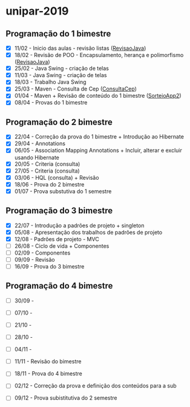 # unipar-2019

## Programação do 1 bimestre
- [x] 11/02 - Inicio das aulas - revisão listas ([RevisaoJava](https://github.com/mussinato/unipar-2019/tree/master/RevisaoJava))<br/>
- [x] 18/02 - Revisão de POO - Encapsulamento, herança e polimorfismo ([RevisaoJava](https://github.com/mussinato/unipar-2019/tree/master/RevisaoJava))<br/>
- [x] 25/02 - Java Swing - criação de telas<br/>
- [x] 11/03 - Java Swing - criação de telas<br/>
- [x] 18/03 - Trabalho Java Swing<br/>
- [x] 25/03 - Maven - Consulta de Cep ([ConsultaCep](https://github.com/mussinato/unipar-2019/tree/master/ConsultaCep))<br/>
- [x] 01/04 - Maven + Revisão de conteúdo do 1 bimestre ([SorteioApp2](https://github.com/mussinato/unipar-2019/tree/master/SorteioApp2))<br/>
- [x] 08/04 - Provas do 1 bimestre<br/>

## Programação do 2 bimestre
- [x] 22/04 - Correção da prova do 1 bimestre + Introdução ao Hibernate<br/>
- [x] 29/04 - Annotations<br/>
- [x] 06/05 - Association Mapping Annotations + Incluir, alterar e excluir usando Hibernate<br/>
- [x] 20/05 - Criteria (consulta)<br/>
- [x] 27/05 - Criteria (consulta)<br/>
- [x] 03/06 - HQL (consulta) + Revisão<br/>
- [x] 18/06 - Prova do 2 bimestre<br/>
- [x] 01/07 - Prova substutiva do 1 semestre<br/>

## Programação do 3 bimestre
- [x] 22/07 - Introdução a padrões de projeto + singleton<br/>
- [x] 05/08 - Apresentação dos trabalhos de padrões de projeto<br/>
- [x] 12/08 - Padrões de projeto - MVC<br/>
- [ ] 26/08 - Ciclo de vida + Componentes<br/>
- [ ] 02/09 - Componentes<br/>
- [ ] 09/09 - Revisão<br/>
- [ ] 16/09 - Prova do 3 bimestre<br/>

## Programação do 4 bimestre
- [ ] 30/09 - <br/>
- [ ] 07/10 - <br/>
- [ ] 21/10 - <br/>
- [ ] 28/10 - <br/>
- [ ] 04/11 - <br/>
- [ ] 11/11 - Revisão do bimestre<br/>
- [ ] 18/11 - Prova do 4 bimestre<br/>
- [ ] 02/12 - Correção da prova e definição dos conteúdos para a sub<br/>
- [ ] 09/12 - Prova subistitutiva do 2 semestre<br/>

